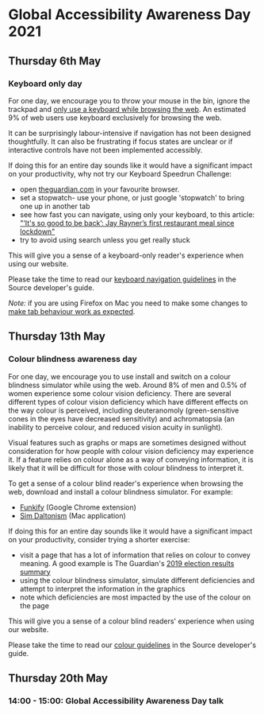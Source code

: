 # Global Accessibility Awareness Day 2021

## Thursday 6th May

### Keyboard only day

For one day, we encourage you to throw your mouse in the bin, ignore the trackpad and [only use a keyboard while browsing the web](https://www.accessibility-developer-guide.com/knowledge/keyboard-only/browsing-websites/). An estimated 9% of web users use keyboard exclusively for browsing the web.

It can be surprisingly labour-intensive if navigation has not been designed thoughtfully. It can also be frustrating if focus states are unclear or if interactive controls have not been implemented accessibly.

If doing this for an entire day sounds like it would have a significant impact on your productivity, why not try our Keyboard Speedrun Challenge:

- open [theguardian.com](https://www.theguardian.com) in your favourite browser.
- set a stopwatch- use your phone, or just google 'stopwatch' to bring one up in another tab
- see how fast you can navigate, using only your keyboard, to this article: ["‘It's so good to be back’: Jay Rayner’s first restaurant meal since lockdown"](https://www.theguardian.com/world/2020/jul/04/its-so-good-to-be-back-jay-rayners-first-restaurant-meal-since-lockdown)
- try to avoid using search unless you get really stuck

This will give you a sense of a keyboard-only reader's experience when using our website.

Please take the time to read our [keyboard navigation guidelines](https://theguardian.design/2a1e5182b/p/6691bb-accessibility/t/39894d) in the Source developer's guide.

_Note:_ if you are using Firefox on Mac you need to make some changes to [make tab behaviour work as expected](https://stackoverflow.com/questions/11704828/how-to-allow-keyboard-focus-of-links-in-firefox.).

## Thursday 13th May

### Colour blindness awareness day

For one day, we encourage you to use install and switch on a colour blindness simulator while using the web. Around 8% of men and 0.5% of women experience some colour vision deficiency. There are several different types of colour vision deficiency which have different effects on the way colour is perceived, including deuteranomoly (green-sensitive cones in the eyes have decreased sensitivity) and achromatopsia (an inability to perceive colour, and reduced vision acuity in sunlight).

Visual features such as graphs or maps are sometimes designed without consideration for how people with colour vision deficiency may experience it. If a feature relies on colour alone as a way of conveying information, it is likely that it will be difficult for those with colour blindness to interpret it.

To get a sense of a colour blind reader's experience when browsing the web, download and install a colour blindness simulator. For example:

- [Funkify](https://www.funkify.org/) (Google Chrome extension)
- [Sim Daltonism](https://michelf.ca/projects/mac/sim-daltonism/) (Mac application)

If doing this for an entire day sounds like it would have a significant impact on your productivity, consider trying a shorter exercise:

- visit a page that has a lot of information that relies on colour to convey meaning. A good example is The Guardian's [2019 election results summary](https://www.theguardian.com/politics/ng-interactive/2019/dec/12/uk-general-election-2019-full-results-live-labour-conservatives-tories)
- using the colour blindness simulator, simulate different deficiencies and attempt to interpret the information in the graphics
- note which deficiencies are most impacted by the use of the colour on the page

This will give you a sense of a colour blind readers' experience when using our website.

Please take the time to read our [colour guidelines](https://theguardian.design/2a1e5182b/p/6691bb-accessibility/t/574ea2) in the Source developer's guide.

## Thursday 20th May

### 14:00 - 15:00: Global Accessibility Awareness Day talk
